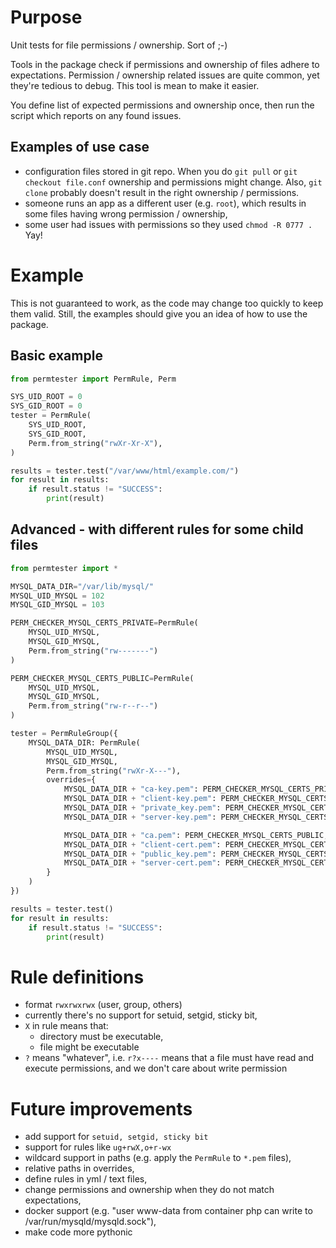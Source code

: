 # Purpose

Unit tests for file permissions / ownership. Sort of ;-)

Tools in the package check if permissions and ownership of files adhere to expectations. Permission /
ownership related issues are quite common, yet they're tedious to debug. This tool is mean to make it easier.


You define list of expected permissions and ownership once, then run the script which reports on any found
issues.

## Examples of use case
- configuration files stored in git repo. When you do `git pull` or `git checkout file.conf` ownership and
  permissions might change. Also, `git clone` probably doesn't result in the right ownership / permissions.  
- someone runs an app as a different user (e.g. `root`), which results in some files having wrong permission / ownership,
- some user had issues with permissions so they used `chmod -R 0777 .` Yay! 

# Example
This is not guaranteed to work, as the code may change too quickly to keep them valid. Still, the examples
should give you an idea of how to use the package.

## Basic example
```python
from permtester import PermRule, Perm

SYS_UID_ROOT = 0
SYS_GID_ROOT = 0
tester = PermRule(
    SYS_UID_ROOT,
    SYS_GID_ROOT,
    Perm.from_string("rwXr-Xr-X"),
)

results = tester.test("/var/www/html/example.com/")
for result in results:
    if result.status != "SUCCESS":
        print(result)
```
## Advanced - with different rules for some child files
```python
from permtester import *

MYSQL_DATA_DIR="/var/lib/mysql/"
MYSQL_UID_MYSQL = 102
MYSQL_GID_MYSQL = 103

PERM_CHECKER_MYSQL_CERTS_PRIVATE=PermRule(
    MYSQL_UID_MYSQL,
    MYSQL_GID_MYSQL,
    Perm.from_string("rw-------")
)

PERM_CHECKER_MYSQL_CERTS_PUBLIC=PermRule(
    MYSQL_UID_MYSQL,
    MYSQL_GID_MYSQL,
    Perm.from_string("rw-r--r--")
)

tester = PermRuleGroup({
    MYSQL_DATA_DIR: PermRule(
        MYSQL_UID_MYSQL,
        MYSQL_GID_MYSQL,
        Perm.from_string("rwXr-X---"),
        overrides={
            MYSQL_DATA_DIR + "ca-key.pem": PERM_CHECKER_MYSQL_CERTS_PRIVATE,
            MYSQL_DATA_DIR + "client-key.pem": PERM_CHECKER_MYSQL_CERTS_PRIVATE,
            MYSQL_DATA_DIR + "private_key.pem": PERM_CHECKER_MYSQL_CERTS_PRIVATE,
            MYSQL_DATA_DIR + "server-key.pem": PERM_CHECKER_MYSQL_CERTS_PRIVATE,

            MYSQL_DATA_DIR + "ca.pem": PERM_CHECKER_MYSQL_CERTS_PUBLIC,
            MYSQL_DATA_DIR + "client-cert.pem": PERM_CHECKER_MYSQL_CERTS_PUBLIC,
            MYSQL_DATA_DIR + "public_key.pem": PERM_CHECKER_MYSQL_CERTS_PUBLIC,
            MYSQL_DATA_DIR + "server-cert.pem": PERM_CHECKER_MYSQL_CERTS_PUBLIC,
        }
    )
})

results = tester.test()
for result in results:
    if result.status != "SUCCESS":
        print(result)
```

# Rule definitions

- format `rwxrwxrwx` (user, group, others)
- currently there's no support for setuid, setgid, sticky bit,
- `X` in rule means that:
    - directory must be executable,
    - file might be executable
- `?` means "whatever", i.e. `r?x----` means that a file must have read and execute permissions, and we don't care about
  write permission

# Future improvements
- add support for `setuid, setgid, sticky bit`
- support for rules like `ug+rwX,o+r-wx`
- wildcard support in paths (e.g. apply the `PermRule` to `*.pem` files),
- relative paths in overrides,
- define rules in yml / text files,
- change permissions and ownership when they do not match expectations,
- docker support (e.g. "user www-data from container php can write to /var/run/mysqld/mysqld.sock"),
- make code more pythonic